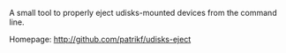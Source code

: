 A small tool to properly eject udisks-mounted devices from the command line.

Homepage: http://github.com/patrikf/udisks-eject
